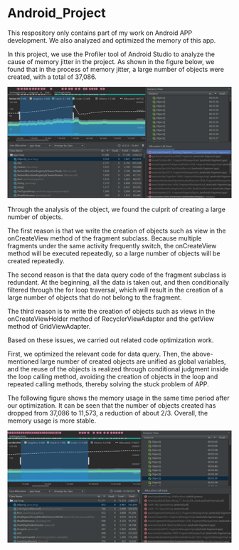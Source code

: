 # Android_Project
This respository only contains part of my work on Android APP development.
We also analyzed and optimized the memory of this app.

In this project, we use the Profiler tool of Android Studio to analyze the cause of memory jitter in the project. 
As shown in the figure below, we found that in the process of memory jitter, a large number of objects were created, with a total of 37,086.

![image](https://github.com/Yi1214/Android_Project/blob/master/Memory_Optimization/memory_thrashing.png)

Through the analysis of the object, we found the culprit of creating a large number of objects.

The first reason is that we write the creation of objects such as view in the onCreateView method of the fragment subclass.
Because multiple fragments under the same activity frequently switch, the onCreateView method will be executed repeatedly, so a large number of objects will be created repeatedly.

The second reason is that the data query code of the fragment subclass is redundant.
At the beginning, all the data is taken out, and then conditionally filtered through the for loop traversal, which will result in the creation of a large number of objects that do not belong to the fragment.

The third reason is to write the creation of objects such as views in the onCreateViewHolder method of RecyclerViewAdapter and the getView method of GridViewAdapter.

Based on these issues, we carried out related code optimization work.

First, we optimized the relevant code for data query.
Then, the above-mentioned large number of created objects are unified as global variables, 
and the reuse of the objects is realized through conditional judgment inside the loop calling method, avoiding the creation of objects in the loop and repeated calling methods, thereby solving the stuck problem of APP.

The following figure shows the memory usage in the same time period after our optimization. It can be seen that the number of objects created has dropped from 37,086 to 11,573, a reduction of about 2/3. Overall, the memory usage is more stable.

![image](https://github.com/Yi1214/Android_Project/blob/master/Memory_Optimization/memory_optimization.png)
